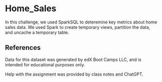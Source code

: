 # Home_Sales
In this challenge, we used SparkSQL to deteremine key metrics about home sales data. We used Spark to create temporary views, partition the data, and uncache a temporary table. 

## References
Data for this dataset was generated by edX Boot Camps LLC, and is intended for educational purposes only.

Help with the assignment was provided by class notes and ChatGPT. 
